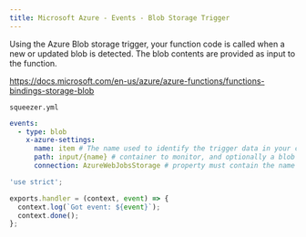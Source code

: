 ```yaml
---
title: Microsoft Azure - Events - Blob Storage Trigger
---
```

       
Using the Azure Blob storage trigger, your function code is called when a new or updated blob is detected. The blob contents are provided as input to the function.

https://docs.microsoft.com/en-us/azure/azure-functions/functions-bindings-storage-blob

`squeezer.yml`

```yaml
events:
  - type: blob
    x-azure-settings:
      name: item # The name used to identify the trigger data in your code
      path: input/{name} # container to monitor, and optionally a blob name pattern
      connection: AzureWebJobsStorage # property must contain the name of an app setting that contains a storage connection string
```

```javascript
'use strict';

exports.handler = (context, event) => {
  context.log(`Got event: ${event}`);
  context.done();
};
```
